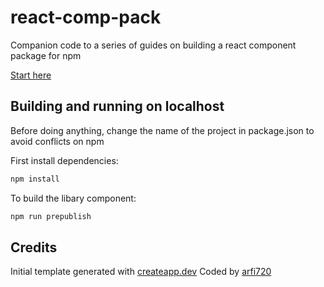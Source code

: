 # react-comp-pack

Companion code to a series of guides on building a react component package for npm

[Start here](https://medium.com/@arfi720/package-react-components-for-npm-d22cd2f23b8)

## Building and running on localhost

Before doing anything, change the name of the project in package.json to avoid conflicts on npm

First install dependencies:

```sh
npm install
```

To build the libary component:

```sh
npm run prepublish
```


## Credits

Initial template generated with [createapp.dev](https://createapp.dev/)
Coded by [arfi720](https://github.com/aroomforimprovement/)